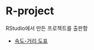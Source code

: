 # R-project
RStudio에서 만든 프로젝트를 출판함

<ul>
<li><a href="https://htmlpreview.github.com/zeroth-choi/R-project/blob/main/OUTPUT/index.html">속도-거리 도표</a></li>
</ul>
